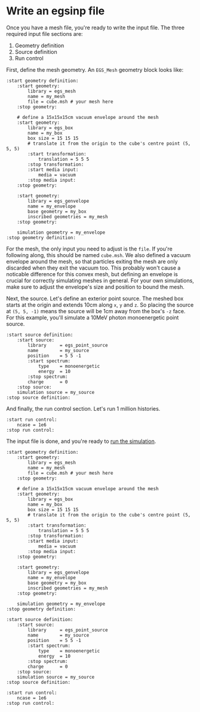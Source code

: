 # Write an egsinp file

Once you have a mesh file, you're ready to write the input file. The three required input file sections are:

1. Geometry definition
2. Source definition 
3. Run control

First, define the mesh geometry. An `EGS_Mesh` geometry block looks like:

```text
:start geometry definition:
    :start geometry:
        library = egs_mesh
        name = my_mesh
        file = cube.msh # your mesh here
    :stop geometry:

    # define a 15x15x15cm vacuum envelope around the mesh
    :start geometry:
        library = egs_box
        name = my_box
        box size = 15 15 15
        # translate it from the origin to the cube's centre point (5, 5, 5)
        :start transformation:
            translation = 5 5 5
        :stop transformation:
        :start media input:
            media = vacuum
        :stop media input:
    :stop geometry:

    :start geometry:
        library = egs_genvelope
        name = my_envelope
        base geometry = my_box
        inscribed geometries = my_mesh
    :stop geometry:

    simulation geometry = my_envelope
:stop geometry definition:
```

For the mesh, the only input you need to adjust is the `file`. If you're following along, this should be named `cube.msh`. We also defined a vacuum envelope around the mesh, so that particles exiting the mesh are only discarded when they exit the vacuum too. This probably won't cause a noticable difference for this convex mesh, but defining an envelope is crucial for correctly simulating meshes in general. For your own simulations, make sure to adjust the envelope's size and position to bound the mesh.

Next, the source. Let's define an exterior point source. The meshed box starts at the origin and extends 10cm along `x`, `y` and `z`. So placing the source at `(5, 5, -1)` means the source will be 1cm away from the box's `-z` face. For this example, you'll simulate a 10MeV photon monoenergetic point source.

```text
:start source definition:
    :start source:
        library     = egs_point_source
        name        = my_source
        position    = 5 5 -1
        :start spectrum:
            type    = monoenergetic
            energy  = 10
        :stop spectrum:
        charge      = 0
    :stop source:
    simulation source = my_source
:stop source definition:
```

And finally, the run control section. Let's run 1 million histories.
```text
:start run control:
    ncase = 1e6
:stop run control:
```

The input file is done, and you're ready to [run the simulation](./run_sim.md).
```text
:start geometry definition:
    :start geometry:
        library = egs_mesh
        name = my_mesh
        file = cube.msh # your mesh here
    :stop geometry:

    # define a 15x15x15cm vacuum envelope around the mesh
    :start geometry:
        library = egs_box
        name = my_box
        box size = 15 15 15
        # translate it from the origin to the cube's centre point (5, 5, 5)
        :start transformation:
            translation = 5 5 5
        :stop transformation:
        :start media input:
            media = vacuum
        :stop media input:
    :stop geometry:

    :start geometry:
        library = egs_genvelope
        name = my_envelope
        base geometry = my_box
        inscribed geometries = my_mesh
    :stop geometry:

    simulation geometry = my_envelope
:stop geometry definition:

:start source definition:
    :start source:
        library     = egs_point_source
        name        = my_source
        position    = 5 5 -1
        :start spectrum:
            type    = monoenergetic
            energy  = 10
        :stop spectrum:
        charge      = 0
    :stop source:
    simulation source = my_source
:stop source definition:

:start run control:
    ncase = 1e6
:stop run control:
```
